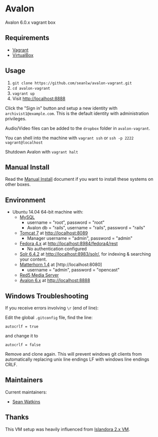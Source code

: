 # Avalon
Avalon 6.0.x vagrant box

## Requirements

* [Vagrant](https://www.vagrantup.com/)
* [VirtualBox](https://www.virtualbox.org/)

## Usage

1. `git clone https://github.com/seanlw/avalon-vagrant.git`
2. `cd avalon-vagrant`
3. `vagrant up`
4. Visit [http://localhost:8888](http://localhost:8888)

Click the "Sign in" button and setup a new identity with `archivist1@example.com`.
This is the default identity with administration privileges.

Audio/Video files can be added to the `dropbox` folder in `avalon-vagrant`.

You can shell into the machine with `vagrant ssh` or `ssh -p 2222 vagrant@localhost`

Shutdown Avalon with `vagrant halt`

## Manual Install

Read the [Manual Install](Manual%20Install.md) document if you want to install these systems
on other boxes.

## Environment

* Ubuntu 14.04 64-bit machine with:
  * [MySQL](https://www.mysql.com/)
    * username = "root", password = "root"
    * Avalon db = "rails", username = "rails", password = "rails"
  * [Tomcat 7](http://tomcat.apache.org) at [http://localhost:8089](http://localhost:8089)
    * Manager username = "admin", password = "admin"
  * [Fedora 4.x](http://fedora.info/about) at [http://localhost:8984/fedora4/rest](http://localhost:8984/fedora4/rest)
    * No authentication configured
  * [Solr 6.4.2](http://lucene.apache.org/solr/) at [http://localhost:8983/solr/](http://localhost:8983/solr/), for indexing & searching your content.
  * [Matterhorn 1.4](http://www.opencast.org/matterhorn) at [http://localhost:8080]
    * username = "admin", password = "opencast"
  * [Red5 Media Server](http://red5.org/)
  * [Avalon 6.x](https://github.com/avalonmediasystem/avalon) at [http://localhost:8888](http://localhost:8888)

## Windows Troubleshooting

If you receive errors involving `\r` (end of line):

Edit the global `.gitconfig` file, find the line:
```
autocrlf = true
```
and change it to
```
autocrlf = false
```
Remove and clone again. This will prevent windows git clients from automatically replacing unix line endings LF with windows line endings CRLF.

## Maintainers

Current maintainers:

* [Sean Watkins](https://github.com/seanlw)

## Thanks

This VM setup was heavily influenced from [Islandora 2.x VM](https://github.com/Islandora-Labs/islandora_vagrant).
